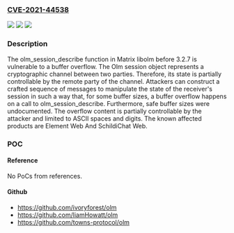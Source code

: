 ### [CVE-2021-44538](https://cve.mitre.org/cgi-bin/cvename.cgi?name=CVE-2021-44538)
![](https://img.shields.io/static/v1?label=Product&message=n%2Fa&color=blue)
![](https://img.shields.io/static/v1?label=Version&message=n%2Fa%20&color=brightgreen)
![](https://img.shields.io/static/v1?label=Vulnerability&message=n%2Fa&color=brightgreen)

### Description

The olm_session_describe function in Matrix libolm before 3.2.7 is vulnerable to a buffer overflow. The Olm session object represents a cryptographic channel between two parties. Therefore, its state is partially controllable by the remote party of the channel. Attackers can construct a crafted sequence of messages to manipulate the state of the receiver's session in such a way that, for some buffer sizes, a buffer overflow happens on a call to olm_session_describe. Furthermore, safe buffer sizes were undocumented. The overflow content is partially controllable by the attacker and limited to ASCII spaces and digits. The known affected products are Element Web And SchildiChat Web.

### POC

#### Reference
No PoCs from references.

#### Github
- https://github.com/ivoryforest/olm
- https://github.com/liamHowatt/olm
- https://github.com/towns-protocol/olm

